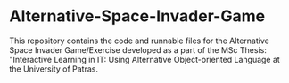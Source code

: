 # Alternative-Space-Invader-Game
This repository contains the code and runnable files for the Alternative Space Invader Game/Exercise developed as a part of the MSc Thesis: "Interactive Learning in IT: Using Alternative Object-oriented Language at the University of Patras.
